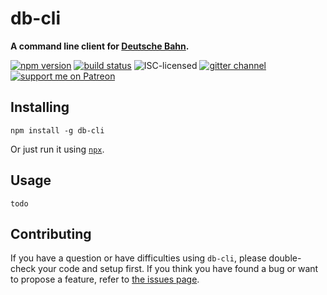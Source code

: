 # db-cli

**A command line client for [Deutsche Bahn](https://en.wikipedia.org/wiki/Deutsche_Bahn).**

[![npm version](https://img.shields.io/npm/v/db-cli.svg)](https://www.npmjs.com/package/db-cli)
[![build status](https://img.shields.io/travis/derhuerst/db-cli.svg)](https://travis-ci.org/derhuerst/db-cli)
![ISC-licensed](https://img.shields.io/github/license/derhuerst/db-cli.svg)
[![gitter channel](https://badges.gitter.im/derhuerst/vbb-rest.svg)](https://gitter.im/derhuerst/vbb-rest)
[![support me on Patreon](https://img.shields.io/badge/support%20me-on%20patreon-fa7664.svg)](https://patreon.com/derhuerst)


## Installing

```shell
npm install -g db-cli
```

Or just run it using [`npx`](https://npmjs.com/npx).


## Usage

```
todo
```


## Contributing

If you have a question or have difficulties using `db-cli`, please double-check your code and setup first. If you think you have found a bug or want to propose a feature, refer to [the issues page](https://github.com/derhuerst/db-cli/issues).
